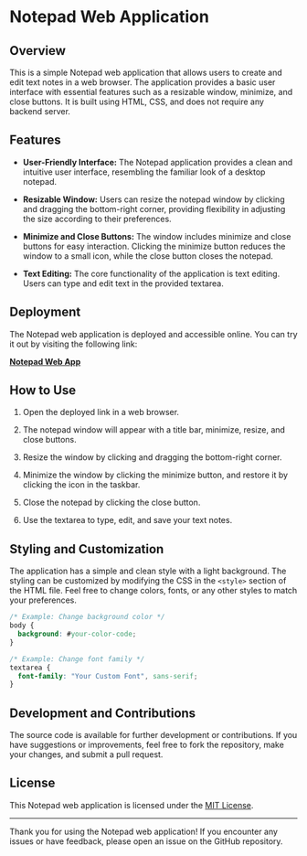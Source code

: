 # Notepad Web Application

## Overview

This is a simple Notepad web application that allows users to create and edit text notes in a web browser. The application provides a basic user interface with essential features such as a resizable window, minimize, and close buttons. It is built using HTML, CSS, and does not require any backend server.

## Features

- **User-Friendly Interface:** The Notepad application provides a clean and intuitive user interface, resembling the familiar look of a desktop notepad.

- **Resizable Window:** Users can resize the notepad window by clicking and dragging the bottom-right corner, providing flexibility in adjusting the size according to their preferences.

- **Minimize and Close Buttons:** The window includes minimize and close buttons for easy interaction. Clicking the minimize button reduces the window to a small icon, while the close button closes the notepad.

- **Text Editing:** The core functionality of the application is text editing. Users can type and edit text in the provided textarea.

## Deployment

The Notepad web application is deployed and accessible online. You can try it out by visiting the following link:

[**Notepad Web App**](https://hadep275.github.io/Notepad-project/)

## How to Use

1. Open the deployed link in a web browser.

2. The notepad window will appear with a title bar, minimize, resize, and close buttons.

3. Resize the window by clicking and dragging the bottom-right corner.

4. Minimize the window by clicking the minimize button, and restore it by clicking the icon in the taskbar.

5. Close the notepad by clicking the close button.

6. Use the textarea to type, edit, and save your text notes.

## Styling and Customization

The application has a simple and clean style with a light background. The styling can be customized by modifying the CSS in the `<style>` section of the HTML file. Feel free to change colors, fonts, or any other styles to match your preferences.

```css
/* Example: Change background color */
body {
  background: #your-color-code;
}

/* Example: Change font family */
textarea {
  font-family: "Your Custom Font", sans-serif;
}
```

## Development and Contributions

The source code is available for further development or contributions. If you have suggestions or improvements, feel free to fork the repository, make your changes, and submit a pull request.

## License

This Notepad web application is licensed under the [MIT License](LICENSE).

---

Thank you for using the Notepad web application! If you encounter any issues or have feedback, please open an issue on the GitHub repository.
